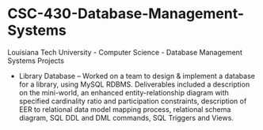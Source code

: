 # CSC-430-Database-Management-Systems
Louisiana Tech University - Computer Science - Database Management Systems Projects

- Library Database – Worked on a team to design & implement a database for a library, using MySQL RDBMS. Deliverables included a description on the mini-world, an enhanced entity-relationship diagram with specified cardinality ratio and participation constraints, description of EER to relational data model mapping process, relational schema diagram, SQL DDL and DML commands, SQL Triggers and Views.
